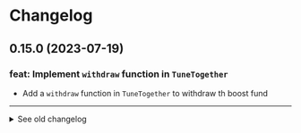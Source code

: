 # Changelog

## 0.15.0 (2023-07-19)

### feat: Implement `withdraw` function in `TuneTogether`

- Add a `withdraw` function in `TuneTogether` to withdraw th boost fund
---

<details>
  <summary>See old changelog</summary>

  ## 0.14.0 (2023-07-19)

  ### feat: Implement `Campaigns` page component

  - List all campaigns in `Campaigns` page
  - Fix `CreateCampaign` when no img for a `tierPrice`
  - Implement `Campaign` page component
  - Change redirect in `CreateCampaign` when campaign created to `Campaign` page
  - Update `Home` page component
  - Fix `AppLogo` minor issue
  - Update `Header` component
  - Add `Campaign` and `CampaignWithArtist` interfaces
  ---

  ## 0.13.2 (2023-07-19)

  ### fix: Update `CreateCampaign` to avoid issue with images name

  - Update upload of image file (now upload file by file)
  - Update file name by `tierPrice.id` before upload to pinata
  - Update `TierPrice` interface
  ---

  ## 0.13.1 (2023-07-18)

  ### feat: Implement `CreateCampaign` form page (backend part)

  - Implement `IsConnected` Component
  - Implement `Loader` Component
  - Implement `utils` file
  - Add `.env` constant
  - Update `CreateCampaign` with backend implementation
  ---

  ## 0.13.0 (2023-07-17)

  ### feat: Implement `CreateCampaign` form page (frontend part)

  - Implement `PageTitle` Component
  - Change `CreateProject` name component to `CreateCampaign`
  - Change `Projects` name component to `Campaigns`
  - Implement `CreateCampaign` form page (frontend part)
  - Add `TierPrice` and `TierPriceReward` interfaces
  ---

  ## 0.12.0 (2023-07-17)

  ### feat: Implement first frontend components

  - Implement `Header` Component
  - Implement `AppLogo` Component
  - Implement `Projects` Page Component
  - Implement `CreateProject` Page Component
  - Update deployment scripts
  ---


  ## 0.11.0 (2023-07-15)

  ### feat: Implement Campaign Objectif

  - Implement `objectif` in `CrowdfundingCampaign`
  - Update `_setArtist` method from `TuneTogether`
  - Update tests
  ---

  ## 0.10.1 (2023-07-14)

  ### feat: Implement NATSPEC + DOC

  - Implement natspec in contracts
  - Add docs generate with `solidity-docgen`
  - Update `README` file
  ---

  ## 0.10.0 (2023-07-14)

  ### feat: Boost Campaign

  - Implement `setBoost` method in `CrowdfundingCampaign` and `TuneTogether`
  - Update tests
  ---

  ## 0.9.1 (2023-07-14)

  ### fix: Update script to fix issue on mumbai testnet

  - Update `01_genesisProject` script to fix issue on mumbai testnet
  - Update `.gitignore` files
  ---

  ## 0.9.0 (2023-07-14)

  ### feat: Implement mint in USDC

  - Update `mint` method in `CrowdfundingCampaign` to accept USDC
  - Add `withdraw` method in `CrowdfundingCampaign`
  - Add `getTierPrice` method in `CrowdfundingCampaign`
  - Implement `Usdc` contract (only for dev and unit test)
  - Implement new tasks (only for dev)
    - `approveAllowance`
    - `faucet`
  - Update `README` file
  - Update deploy scrpits
  - Update tests
  ---

  ## 0.8.0 (2023-07-12)

  ### feat: Update Requirements for CrowdfundingCampaign contract

  - Update requirements to `updateCampaignInfo` method
  - Implement `updateCampaignInfo` in `TuneTogether` contract
  - Update deploy scrpits
  - Update tests
  ---

  ## 0.7.0 (2023-07-12)

  ### feat: Implement Requirements for CampaignFactory contract

  - Implement `setOwnerContractAddr` to update new `_ownerContractAddr` variable
  - New event `OwnerContractUpdated`
  - Implement requirements to `createCrowdfundingCampaign` method
  - Update tests
  ---

  ## 0.6.0 (2023-07-11)

  ### feat: Implement Tier Prices

  - Implement new method `setTierPrice` in `CrowdfundingCampaign` contract
  - Update `createNewCampaign` method requirements in `TuneTogether` contract
  - Update `startCampaign` method requirements in `CrowdfundingCampaign` contract
  - Update `mint` method requirements in `CrowdfundingCampaign` contract
  - Update tests
  ---

  ## 0.5.0 (2023-07-11)

  ### feat: Implement Requirements

  - Implement requirements for `createNewCampaign` method in `TuneTogether` contract
  - Implement requirements for methods in `CrowdfundingCampaign` contract
  - Implement new method in `CrowdfundingCampaign` contract
    - startCampaign
    - closeCampaign
    - updateCampaignInfo
  ---

  ## 0.4.1 (2023-07-11)

  ### feat: Refactoring

  - Create Fixture interfaces for test
  - Update `README.md` with Unit Test section
  - Rename `ArtistProject` to `CrowdfundingCampaign` 
  - Rename `ProjectFactory` to `CampaignFactory` 
  ---

  ## 0.4.0 (2023-07-11)

  ### feat: Implement Test

  - Implement basic tests for all contracts
  - Update `bug_report` issue template
  - Update `ArtistCreated` event
  ---
  
  ## 0.3.0 (2023-07-10)

  ### feat: Implement Mumbai deployement

  - Implement Mumbai deployement
    - Change solidity version beacause an error occured in Mumbai (see [Invalid opcode: opcode 0x5f not defined](https://ethereum.stackexchange.com/questions/150281/invalid-opcode-opcode-0x5f-not-defined))
    - Update/Add deploy scripts
    - Update `hardhat.config`
    - Update `.env` file
  - Add new feature on TuneTogether
    - isArtist
    - getArtist
    - getOneProject
  ---

  ## 0.2.1 (2023-07-10)

  ### feat: Add Github Issue template

  - Add Github Issue template
    - A bug report template: `bug_report.md`
    - A feature request template: `feature_request.md`

  ---

  ## 0.2.0 (2023-07-10)

  ### feat: Basic implementation of smart contracts

  - Basic implementation of smart contracts
    - ProjectFactory: Create an ERC-1155 NFT collection from another contract
    - ArtistProject: The ERC-1155 NFT collection (created by ProjectFactory)
    - TuneTogether: Main contract
  - Update deploy script

  ---

  ## 0.1.0 (2023-07-07)

  ### feat: Init project 

  - Init project with 
    - NEXT.js
    - Hardhat
    - RainbowKit
    - Wagmi
    - ChakraUI
  - Setup RainbowKit with first button
<details>